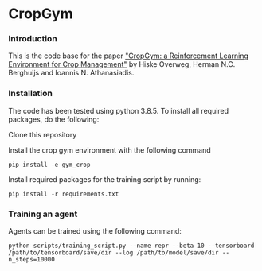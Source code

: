 # CropGym

### Introduction
This is the code base for the paper ["CropGym: a Reinforcement Learning Environment for Crop Management"](https://arxiv.org/abs/2104.04326) by Hiske Overweg, Herman N.C. Berghuijs and Ioannis N. Athanasiadis. 

### Installation
The code has been tested using python 3.8.5. To install all required packages, do the following:

Clone this repository

Install the crop gym environment with the following command
    
```
pip install -e gym_crop
```

Install required packages for the training script by running:
    
```
pip install -r requirements.txt
```

### Training an agent
Agents can be trained using the following command:
```
python scripts/training_script.py --name repr --beta 10 --tensorboard /path/to/tensorboard/save/dir --log /path/to/model/save/dir --n_steps=10000
```